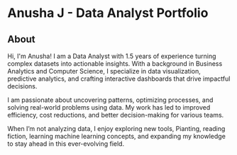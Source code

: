 # Anusha J - Data Analyst Portfolio
## About

Hi, I'm Anusha! I am a Data Analyst with 1.5 years of experience turning complex datasets into actionable insights. With a background in Business Analytics and Computer Science, I specialize in data visualization, predictive analytics, and crafting interactive dashboards that drive impactful decisions.

I am passionate about uncovering patterns, optimizing processes, and solving real-world problems using data. My work has led to improved efficiency, cost reductions, and better decision-making for various teams.

When I’m not analyzing data, I enjoy exploring new tools, Pianting, reading fiction, learning machine learning concepts, and expanding my knowledge to stay ahead in this ever-evolving field.
